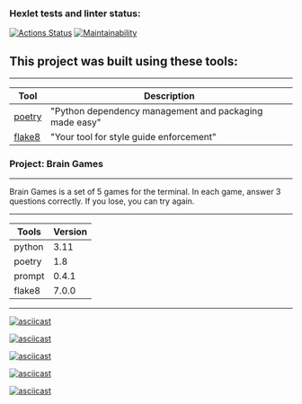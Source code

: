 ### Hexlet tests and linter status:
[![Actions Status](https://github.com/Vladimir3110/python-project-49/actions/workflows/hexlet-check.yml/badge.svg)](https://github.com/Vladimir3110/python-project-49/actions) [![Maintainability](https://api.codeclimate.com/v1/badges/9b8c24ec20c341173598/maintainability)](https://codeclimate.com/github/Vladimir3110/python-project-49/maintainability)

## This project was built using these tools:
 -----------------------------------------------------------------------------------------------------
|            **Tool**                         |                  **Description**                      |
|---------------------------------------------|-------------------------------------------------------|
|[poetry](https://python-poetry.org/)         | "Python dependency management and packaging made easy"|
|[flake8](https://flake8.pycqa.org/en/latest/)| "Your tool for style guide enforcement"               |
### Project: Brain Games
-------------------------------------------------------------------------------------------------------------------------------

Brain Games is a set of 5 games for the terminal. In each game, answer 3 questions correctly. If you lose, you can try again.


 ---------------------
|**Tools**|**Version**|
|---------|-----------|
| python  |   3.11    |
| poetry  |   1.8     |
| prompt  |   0.4.1   |
| flake8  |   7.0.0   | 
 ---------------------

[![asciicast](https://asciinema.org/a/3kesNJM44jlddnAG2KW9RYswQ.svg)](https://asciinema.org/a/3kesNJM44jlddnAG2KW9RYswQ)


[![asciicast](https://asciinema.org/a/648175.svg)](https://asciinema.org/a/648175)

[![asciicast](https://asciinema.org/a/648494.svg)](https://asciinema.org/a/648494)

[![asciicast](https://asciinema.org/a/648681.svg)](https://asciinema.org/a/648681)

[![asciicast](https://asciinema.org/a/648821.svg)](https://asciinema.org/a/648821)
